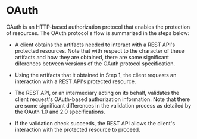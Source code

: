 # OAuth

OAuth is an HTTP-based authorization protocol that enables the protection of
resources. The OAuth protocol's flow is summarized in the steps below:

- A client obtains the artifacts needed to interact with a REST API's protected
  resources. Note that with respect to the character of these artifacts and how
  they are obtained, there are some significant diferences between versions of
  the OAuth protocol specification.

- Using the artifacts that it obtained in Step 1, the client requests an
  interaction with a REST API's protected resource.

- The REST API, or an intermediary acting on its behalf, validates the client
  request's OAuth-based authorization information. Note that there are some
  significant differences in the validation process as detailed by the OAuth 1.0
  and 2.0 specifications.

- If the validation check succeeds, the REST API allows the client's interaction
  with the protected resource to proceed.
